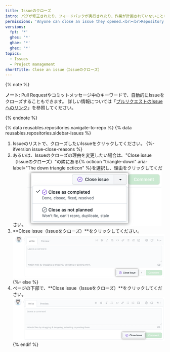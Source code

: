 ```yaml
---
title: Issueのクローズ
intro: バグが修正されたり、フィードバックが実行されたり、作業が計画されていないことを示したりするために、Issueをクローズできます。
permissions: 'Anyone can close an issue they opened.<br><br>Repository owners, collaborators on repositories owned by a personal account, and people with triage permissions or greater on repositories owned by an organization can close issues opened by others. {% data reusables.enterprise-accounts.emu-permission-repo %}'
versions:
  fpt: '*'
  ghes: '*'
  ghae: '*'
  ghec: '*'
topics:
  - Issues
  - Project management
shortTitle: Close an issue（Issueのクローズ）
---
```


{% note %}

**ノート:** Pull Requestやコミットメッセージ中のキーワードで、自動的にIssueをクローズすることもできます。 詳しい情報については「[プルリクエストのIssueへのリンク](/issues/tracking-your-work-with-issues/linking-a-pull-request-to-an-issue#linking-a-pull-request-to-an-issue-using-a-keyword#linking-a-pull-request-to-an-issue-using-a-keyword)」を参照してください。

{% endnote %}

{% data reusables.repositories.navigate-to-repo %}
{% data reusables.repositories.sidebar-issues %}
1. Issueのリストで、クローズしたいIssueをクリックしてください。
{%- ifversion issue-close-reasons %}
1. あるいは、Issueのクローズの理由を変更したい場合は、"Close issue（Issueのクローズ）"の隣にある{% octicon "triangle-down" aria-label="The down triangle octicon" %}を選択し、理由をクリックしてください。 ![Issueをクローズする理由を含むドロップダウンメニューが表示されているスクリーンショット](/assets/images/help/issues/close-issue-select-reason.png)
2. **Close issue（Issueをクローズ）**をクリックしてください。 !["close issue"ボタンが表示されているスクリーンショット](/assets/images/help/issues/close-issue-with-reason.png)
{%- else %}
1. ページの下部で、**Close issue（Issueをクローズ）**をクリックしてください。 !["close issue"ボタンが表示されているスクリーンショット](/assets/images/help/issues/close-issue.png)
{% endif %}
